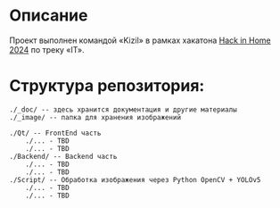 # Описание
Проект выполнен командой «Kizil» в рамках хакатона [Hack in Home 2024](https://stankinhacks.ru/hih2024) по треку «IT».

# Структура репозитория:

    ./_doc/ -- здесь хранится документация и другие материалы
    ./_image/ -- папка для хранения изображений 
    
    ./Qt/ -- FrontEnd часть
        ./... - TBD
        ./... - TBD
    ./Backend/ -- Backend часть
        ./... - TBD
        ./... - TBD
    ./Script/ -- Обработка изображения через Python OpenCV + YOLOv5
        ./... - TBD
        ./... - TBD
